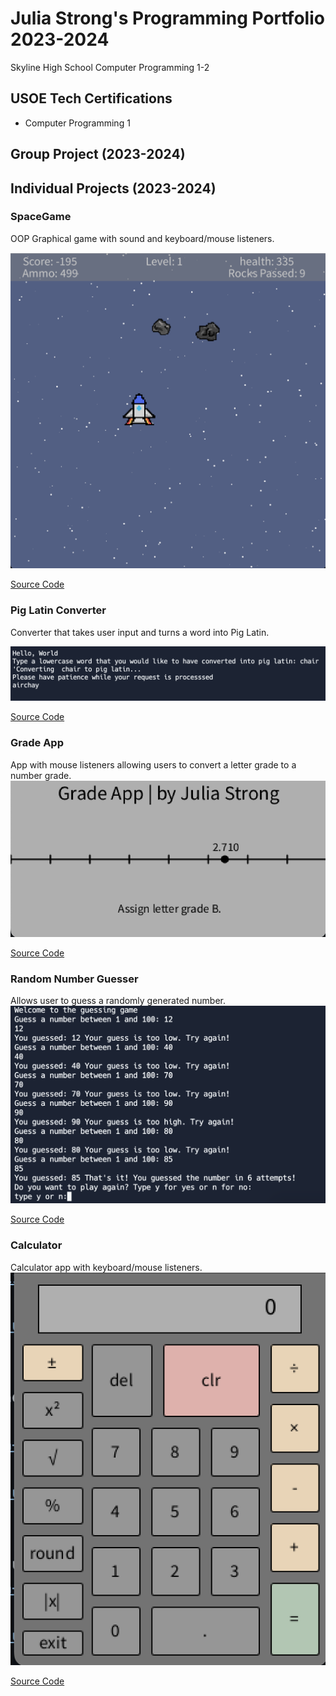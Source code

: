 # Julia Strong's Programming Portfolio 2023-2024
Skyline High School Computer Programming 1-2

## USOE Tech Certifications
* Computer Programming 1

## Group Project (2023-2024)

## Individual Projects (2023-2024)

### SpaceGame
OOP Graphical game with sound and keyboard/mouse listeners. 

![Gameplay](https://github.com/julia-strong/programmingportfolio/blob/main/images/spacegame.png)

[Source Code](https://github.com/julia-strong/programmingportfolio/blob/main/src/SpaceGame%2013.zip)

### Pig Latin Converter
Converter that takes user input and turns a word into Pig Latin.

![Result](https://github.com/julia-strong/programmingportfolio/blob/main/images/piglatin.png)

[Source Code](https://github.com/julia-strong/programmingportfolio/blob/main/src/main%20(1).py)

### Grade App
App with mouse listeners allowing users to convert a letter grade to a number grade.
![Result](https://github.com/julia-strong/programmingportfolio/blob/main/images/grades.png)

[Source Code](https://github.com/julia-strong/programmingportfolio/blob/main/src/Grades.zip)


### Random Number Guesser
Allows user to guess a randomly generated number.
![Result](https://github.com/julia-strong/programmingportfolio/blob/main/images/randomnum.png)

[Source Code](https://github.com/julia-strong/programmingportfolio/blob/main/src/main.py)

### Calculator
Calculator app with keyboard/mouse listeners.
![Result](https://github.com/julia-strong/programmingportfolio/blob/main/images/calculator.png)

[Source Code](https://github.com/julia-strong/programmingportfolio/blob/main/src/CalculatorKeyboard%205.zip)

